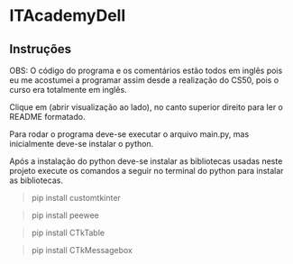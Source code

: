 # ITAcademyDell

## Instruções

OBS: O código do programa e os comentários estão todos em inglês pois eu me acostumei a programar assim desde a realização do CS50, pois o curso era totalmente em inglês.

Clique em (abrir visualização ao lado), no canto superior direito para ler o README formatado.

Para rodar o programa deve-se executar o arquivo main.py, mas inicialmente deve-se instalar o python.

Após a instalação do python deve-se instalar as bibliotecas usadas neste projeto
execute os comandos a seguir no terminal do python para instalar as bibliotecas.

>pip install customtkinter

>pip install peewee

>pip install CTkTable

>pip install CTkMessagebox

